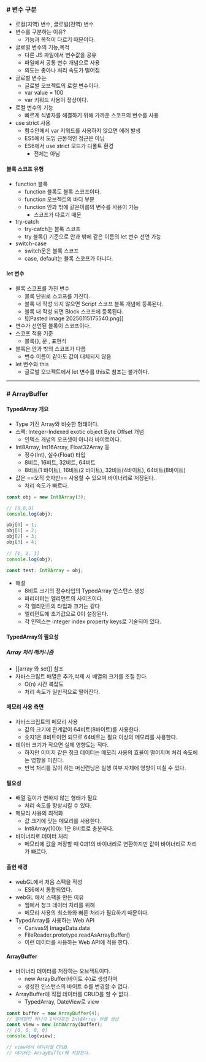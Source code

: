 ### # 변수 구분

- 로컬(지역) 변수, 글로벌(전역) 변수
- 변수를 구분하는 이유?
	- 기능과 목적이 다르기 때문이다.
- 글로벌 변수의 기능,목적
	- 다른 JS 파일에서 변수값을 공유
	- 파일에서 공통 변수 개념으로 사용
	- 의도는 좋아나 처리 속도가 떨어짐
- 글로벌 변수는
	- 글로벌 오브젝트의 로컬 변수이다.
	- var value = 100
	- var 키워드 사용이 정상이다.
- 로컬 변수의 기능
	- 빠르게 식별자를 해결하기 위해 가까운 스코프의 변수를 사용
- use strict 사용
	- 함수안에서 var 키워드를 사용하지 않으면 에러 발생
	- ES5에서 도입 근본적인 접근은 아님
	- ES6에서 use strict 모드가 디폴트 환경
		- 전체는 아님

#### 블록 스코프 유형

- function 블록
	- function 블록도 블록 스코프이다.
	- function 오브젝트의 바디 부분
	- function 안과 밖에 같은이름의 변수를 사용이 가능
		- 스코프가 다르기 때문
- try-catch
	- try-catch는 블록 스코프
	- try 블록{} 기준으로 안과 밖에 같은 이름의 let 변수 선언 가능
- switch-case
	- switch문은 블록 스코프
	- case, default는 블록 스코프가 아니다.

#### let 변수

- 블록 스코프를 가진 변수
	- 블록 단위로 스코프를 가진다.
	- 블록 내 작성 되지 않으면 Script 스코프 블록 개념에 등록된다.
	- 블록 내 작성 되면 Block 스코프에 등록된다.
	- ![[Pasted image 20250115175540.png]]
- 변수가 선언된 블록이 스코프이다.
- 스코프 적용 기준
	- 블록{}, 문 , 표현식
- 블록은 안과 밖의 스코프가 다름
	- 변수 이름이 같아도 값이 대체되지 않음
- let 변수와 this
	- 글로벌 오브젝트에서 let 변수를 this로 참조는 불가하다.

---
### # ArrayBuffer

#### TypedArray 개요

- Type 가진 Array와 비슷한 형태이다.
- 스펙: Integer-Indexed exotic object Byte Offset 개념
	- 인덱스 개념의 오프셋이 아니라 바이트이다.
- Int8Array, Int16Array, Float32Array 등
	- 정수(Int), 실수(Float) 타입
	- 8비트, 16비트, 32비트, 64비트
	- 8비트(1 바이트), 16비트(2 바이트), 32비트(4바이트), 64비트(8바이트)
- 값은 ==오직 숫자만== 사용할 수 있으며 바이너리로 저장된다.
	- 처리 속도가 빠르다.

```ts
const obj = new Int8Array(3);  

// [0,0,0]  
console.log(obj);

obj[0] = 1;  
obj[1] = 2;  
obj[2] = 3;  
obj[3] = 4;  
  
// [1, 2, 3]  
console.log(obj);  
  
const test: Int8Array = obj;

```

- 해설
	- 8비트 크기의 정수타입의 TypedArray 인스턴스 생성
	- 파리미터는 엘리먼트의 사이즈이다.
	- 각 엘리먼트의 타입과 크기는 같다
	- 엘리먼트에 초기값으로 0이 설정된다.
	- 각 인덱스는 integer index property keys로 기술되어 있다.

#### TypedArray의 필요성

##### Array 처리 매커니즘

- [[array 와 set]] 참조
- 자바스크립트 배열은 추가,삭제 시 배열의 크기를 조절 한다.
	- O(n) 시간 복잡도
	- 처리 속도가 일반적으로 떨어진다.

#### 메모리 사용 측면

- 자바스크립트의 메모리 사용
	- 값의 크기에 관계없이 64비트(8바이트)를 사용한다.
	- 숫자1은 8비트이면 되므로 64비트는 필요 이상의 메모리를 사용한다.
- 데이터 크기가 작으면 실제 영향도는 적다.
	- 하지만 이미지 같은 청크 데이터는 메모리 사용의 효율이 떨어지며 처리 속도에는 영향을 미친다.
	- 반복 처리를 많이 하는 머신런닝은 실행 여부 자체에 영향이 미칠 수 있다.

#### 필요성

- 배열 길이가 변하지 않는 형태가 필요
	- 처리 속도를 향상시킬 수 있다.
- 메모리 사용의 최적화
	- 값 크기에 맞는 메모리를 사용한다.
	- Int8Array(100): 1은 8비트로 충분하다.
- 바이너리로 데이터 처리
	- 메모리에 값을 저장할 때 0과1의 바이너리로 변환하지만 값이 바이너리로 처리가 빠르다.

#### 출현 배경

- webGL에서 처음 스펙을 작성
	- ES6에서 통합되었다.
- webGL 에서 스팩을 만든 이유
	- 웹에서 청크 데이터 처리를 위해
	- 메모리 사용의 최소화와 빠른 처리가 필요하기 때문이다.
- ﻿﻿TypedArray를 사용하는 Web API
	- ﻿﻿Canvas의 ImageData.data
	- ﻿﻿FileReader.prototype.readAsArrayBuffer()
	- ﻿﻿이런 데이터를 사용하는 Web API에 적용 한다.

#### ArrayBuffer

- 바이너리 데이터를 저장하는 오브젝트이다.
	- new ArrayBuffer(바이트 수)로 생성하며
	- 생성한 인스턴스의 바이트 수를 변경할 수 없다.
- ArrayBuffer에 직접 데이터를 CRUD를 할 수 없다.
	- TypedArray, DateView로 view


```ts
const buffer = new ArrayBuffer(4);
// 엘레민터 하나가 1바이트인 Int8Array 뷰를 생성
const view = new Int8Array(buffer);  
// [0, 0, 0, 0]  
console.log(view);

// view에서 데이터를 CRUD
// 데이터는 ArrayBuffer에 저장된다.
```









